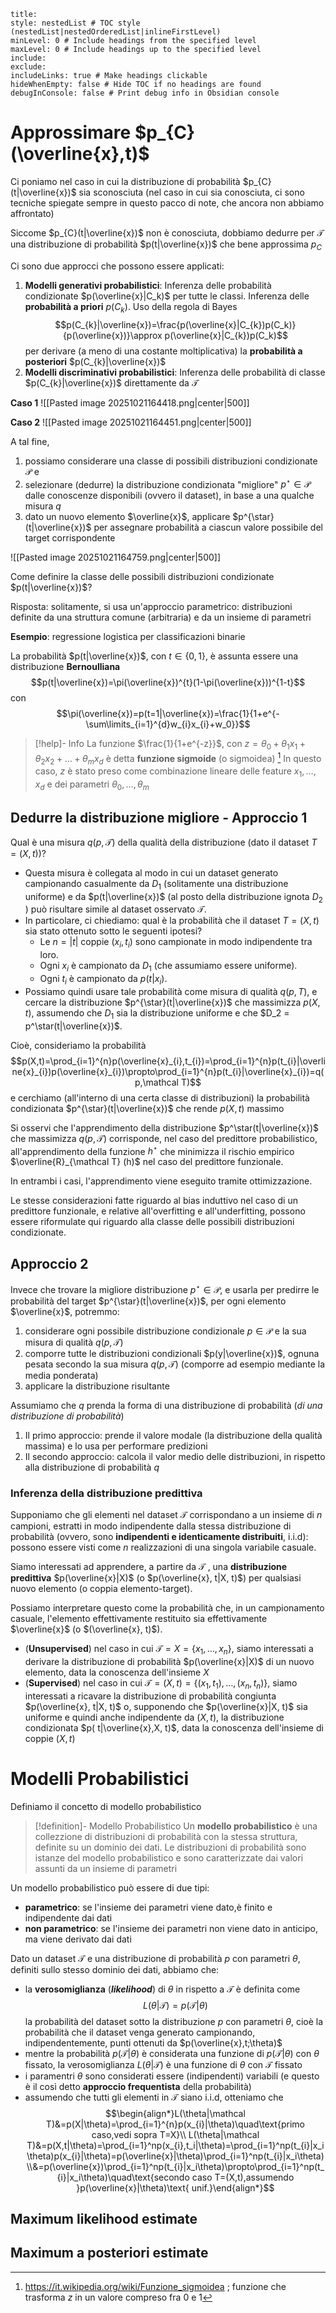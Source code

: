 ```table-of-contents
title: 
style: nestedList # TOC style (nestedList|nestedOrderedList|inlineFirstLevel)
minLevel: 0 # Include headings from the specified level
maxLevel: 0 # Include headings up to the specified level
include: 
exclude: 
includeLinks: true # Make headings clickable
hideWhenEmpty: false # Hide TOC if no headings are found
debugInConsole: false # Print debug info in Obsidian console
```
# Approssimare $p_{C}(\overline{x},t)$

Ci poniamo nel caso in cui la distribuzione di probabilità $p_{C}(t|\overline{x})$ sia sconosciuta (nel caso in cui sia conosciuta, ci sono tecniche spiegate sempre in questo pacco di note, che ancora non abbiamo affrontato)

Siccome $p_{C}(t|\overline{x})$ non è conosciuta, dobbiamo dedurre per $\mathcal T$ una distribuzione di probabilità $p(t|\overline{x})$ che bene approssima $p_{C}$

Ci sono due approcci che possono essere applicati:
1. **Modelli generativi probabilistici**: Inferenza delle probabilità condizionate $p(\overline{x}|C_k)$ per tutte le classi. Inferenza delle **probabilità a priori** $p(C_k)$. Uso della regola di Bayes $$p(C_{k}|\overline{x})=\frac{p(\overline{x}|C_{k})p(C_k)}{p(\overline{x})}\approx p(\overline{x}|C_{k})p(C_k)$$per derivare (a meno di una costante moltiplicativa) la **probabilità a posteriori** $p(C_{k}|\overline{x})$
2. **Modelli discriminativi probabilistici**: Inferenza delle probabilità di classe $p(C_{k}|\overline{x})$ direttamente da $\mathcal T$

**Caso 1**
![[Pasted image 20251021164418.png|center|500]]

**Caso 2**
![[Pasted image 20251021164451.png|center|500]]

A tal fine,

1. possiamo considerare una classe di possibili distribuzioni condizionate $\mathcal P$ e
2. selezionare (dedurre) la distribuzione condizionata "migliore" $p^{\star}\in\mathcal P$ dalle conoscenze disponibili (ovvero il dataset), in base a una qualche misura $q$
3. dato un nuovo elemento $\overline{x}$, applicare $p^{\star}(t|\overline{x})$ per assegnare probabilità a ciascun valore possibile del target corrispondente

![[Pasted image 20251021164759.png|center|500]]

Come definire la classe delle possibili distribuzioni condizionate $p(t|\overline{x})$?

Risposta: solitamente, si usa un'approccio parametrico: distribuzioni definite da una struttura comune (arbitraria) e da un insieme di parametri

**Esempio**: regressione logistica per classificazioni binarie

La probabilità $p(t|\overline{x})$, con $t\in\{0,1\}$, è assunta essere una distribuzione **Bernoulliana**
$$p(t|\overline{x})=\pi(\overline{x})^{t}(1-\pi(\overline{x}))^{1-t}$$con 
$$\pi(\overline{x})=p(t=1|\overline{x})=\frac{1}{1+e^{-\sum\limits_{i=1}^{d}w_{i}x_{i}+w_0}}$$
>[!help]- Info
>La funzione $\frac{1}{1+e^{-z}}$, con $z=\theta_{0}+\theta_{1}x_{1}+\theta_{2}x_{2}+\dots+\theta_{m}x_{d}$ è detta **funzione sigmoide** (o sigmoidea) [^1]
>In questo caso, $z$ è stato preso come combinazione lineare delle feature $x_{1},\dots,x_{d}$ e dei parametri $\theta_{0},\dots,\theta_{m}$
## Dedurre la distribuzione migliore - Approccio $1$

Qual è una misura $q(p,\mathcal T)$ della qualità della distribuzione (dato il dataset $T=(X,t)$)?

- Questa misura è collegata al modo in cui un dataset generato campionando casualmente da $D_1$​ (solitamente una distribuzione uniforme) e da $p(t|\overline{x})$ (al posto della distribuzione ignota $D_2$​) può risultare simile al dataset osservato $\mathcal T$.
- In particolare, ci chiediamo: qual è la probabilità che il dataset $T=(X,t)$ sia stato ottenuto sotto le seguenti ipotesi?  
	- Le $n=|t|$ coppie $(x_i, t_i)$ sono campionate in modo indipendente tra loro.  
	- Ogni $x_i$ è campionato da $D_1$​ (che assumiamo essere uniforme).  
	- Ogni $t_i$ è campionato da $p(t|x_i)$.
- Possiamo quindi usare tale probabilità come misura di qualità $q(p,T)$, e cercare la distribuzione $p^{\star}(t|\overline{x})$ che massimizza $p(X,t)$, assumendo che $D_1$ sia la distribuzione uniforme e che $D_2 = p^\star(t|\overline{x})$.

Cioè, consideriamo la probabilità
$$p(X,t)=\prod_{i=1}^{n}p(\overline{x}_{i},t_{i})=\prod_{i=1}^{n}p(t_{i}|\overline{x}_{i})p(\overline{x}_{i})\propto\prod_{i=1}^{n}p(t_{i}|\overline{x}_{i})=q(p,\mathcal T)$$
e cerchiamo (all'interno di una certa classe di distribuzioni) la probabilità condizionata $p^{\star}(t|\overline{x})$ che rende $p(X, t)$ massimo

Si osservi che l'apprendimento della distribuzione $p^\star(t|\overline{x})$ che massimizza $q(p, \mathcal T )$ corrisponde, nel caso del predittore probabilistico, all'apprendimento della funzione $h^\star$ che minimizza il rischio empirico $\overline{R}_{\mathcal T} (h)$ nel caso del predittore funzionale.

In entrambi i casi, l'apprendimento viene eseguito tramite ottimizzazione.

Le stesse considerazioni fatte riguardo al bias induttivo nel caso di un predittore funzionale, e relative all'overfitting e all'underfitting, possono essere riformulate qui riguardo alla classe delle possibili distribuzioni condizionate.
## Approccio $2$

Invece che trovare la migliore distribuzione $p^{\star}\in\mathcal P$, e usarla per predirre le probabilità del target $p^{\star}(t|\overline{x})$, per ogni elemento $\overline{x}$, potremmo:
1. considerare ogni possibile distribuzione condizionale $p\in\mathcal P$ e la sua misura di qualità $q(p,\mathcal T)$
2. comporre tutte le distribuzioni condizionali $p(y|\overline{x})$, ognuna pesata secondo la sua misura $q(p,\mathcal T)$ (comporre ad esempio mediante la media ponderata)
3. applicare la distribuzione risultante

Assumiamo che $q$ prenda la forma di una distribuzione di probabilità (*di una distribuzione di probabilità*)
1. Il primo approccio: prende il valore modale (la distribuzione della qualità massima) e lo usa per performare predizioni
2. Il secondo approccio: calcola il valor medio delle distribuzioni, in rispetto alla distribuzione di probabilità $q$
### Inferenza della distribuzione predittiva

Supponiamo che gli elementi nel dataset $\mathcal T$ corrispondano a un insieme di $n$ campioni, estratti in modo indipendente dalla stessa distribuzione di probabilità (ovvero, sono **indipendenti e identicamente distribuiti**, i.i.d): possono essere visti come $n$ realizzazioni di una singola variabile casuale.

Siamo interessati ad apprendere, a partire da $\mathcal T$ , una **distribuzione predittiva** $p(\overline{x}|X)$ (o $p(\overline{x}, t|X, t)$) per qualsiasi nuovo elemento (o coppia elemento-target). 

Possiamo interpretare questo come la probabilità che, in un campionamento casuale, l'elemento effettivamente restituito sia effettivamente $\overline{x}$ (o $(\overline{x}, t)$).

- (**Unsupervised**) nel caso in cui $\mathcal T = X = \{x_1, \dots , x_n\}$, siamo interessati a derivare la distribuzione di probabilità $p(\overline{x}|X)$ di un nuovo elemento, data la conoscenza dell'insieme $X$
- (**Supervised**) nel caso in cui $\mathcal T = (X, t) = \{(x_1, t_1),\dots , (x_n, t_n)\}$, siamo interessati a ricavare la distribuzione di probabilità congiunta $p(\overline{x}, t|X, t)$ o, supponendo che $p(\overline{x}|X, t)$ sia uniforme e quindi anche indipendente da $(X, t)$, la distribuzione condizionata $p( t|\overline{x},X, t)$, data la conoscenza dell'insieme di coppie $(X, t)$
# Modelli Probabilistici

Definiamo il concetto di modello probabilistico

>[!definition]- Modello Probabilistico
>Un **modello probabilistico** è una collezzione di distribuzioni di probabilità con la stessa struttura, definite su un dominio dei dati.
>Le distribuzioni di probabilità sono istanze del modello probabilistico e sono caratterizzate dai valori assunti da un insieme di parametri

Un modello probabilistico può essere di due tipi:
- **parametrico**: se l'insieme dei parametri viene dato,è finito e indipendente dai dati
- **non parametrico**: se l'insieme dei parametri non viene dato in anticipo, ma viene derivato dai dati

Dato un dataset $\mathcal T$ e una distribuzione di probabilità $p$ con parametri $\theta$, definiti sullo stesso dominio dei dati, abbiamo che:
- la **verosomiglianza** (***likelihood***) di $\theta$ in rispetto a $\mathcal T$ è definita come $$L(\theta|\mathcal T)=p(\mathcal T|\theta)$$la probabilità del dataset sotto la distribuzione $p$ con parametri $\theta$, cioè la probabilità che il dataset venga generato campionando, indipendentemente, punti ottenuti da $p(\overline{x},t;\theta)$
- mentre la probabilità $p(\mathcal T|\theta)$ è considerata una funzione di $p(\mathcal T|\theta)$ con $\theta$ fissato, la verosomiglianza $L(\theta|\mathcal T)$ è una funzione di $\theta$ con $\mathcal T$ fissato
- i paramentri $\theta$ sono considerati essere (indipendenti) variabili (e questo è il così detto **approccio frequentista** della probabilità)
- assumendo che tutti gli elementi in $\mathcal T$ siano i.i.d, otteniamo che $$\begin{align*}L(\theta|\mathcal T)&=p(X|\theta)=\prod_{i=1}^{n}p(x_{i}|\theta)\quad\text{primo caso,vedi sopra T=X}\\ L(\theta|\mathcal T)&=p(X,t|\theta)=\prod_{i=1}^np(x_{i},t_i|\theta)=\prod_{i=1}^np(t_{i}|x_i\theta)p(x_{i}|\theta)=p(\overline{x}|\theta)\prod_{i=1}^np(t_{i}|x_i\theta)\\&=p(\overline{x})\prod_{i=1}^np(t_{i}|x_i\theta)\propto\prod_{i=1}^np(t_{i}|x_i\theta)\quad\text{secondo caso T=(X,t),assumendo }p(\overline{x}|\theta)\text{ unif.}\end{align*}$$
## Maximum likelihood estimate


## Maximum a posteriori estimate



[^1]: https://it.wikipedia.org/wiki/Funzione_sigmoidea ; funzione che trasforma $z$ in un valore compreso fra $0$ e $1$

